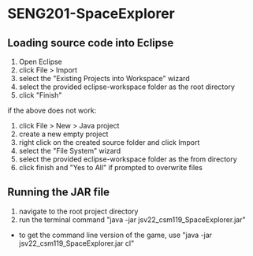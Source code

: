 # SENG201-SpaceExplorer

## Loading source code into Eclipse
1. Open Eclipse
2. click File > Import
3. select the "Existing Projects into Workspace" wizard
4. select the provided eclipse-workspace folder as the root directory
5. click "Finish"

if the above does not work:
1. click File > New > Java project
2. create a new empty project
3. right click on the created source folder and click Import
4. select the "File System" wizard
5. select the provided eclipse-workspace folder as the from directory
6. click finish and "Yes to All" if prompted to overwrite files

## Running the JAR file
1. navigate to the root project directory
2. run the terminal command "java -jar jsv22_csm119_SpaceExplorer.jar"
 + to get the command line version of the game, use "java -jar jsv22_csm119_SpaceExplorer.jar cl"
